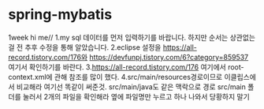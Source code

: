 # spring-mybatis
1week 
hi me//
1.my sql 데이터를 먼저 입력하기를 바랍니다. 하지만 순서는 상관없는걸 전 추후 수정을 통해 알았습니다.
2.eclipse 설정을 https://all-record.tistory.com/176와 https://devfunpj.tistory.com/6?category=859537
여기서 확인하기를 바란다.
3.https://all-record.tistory.com/176 여기에서 root-context.xml에 관해 참조를 많이 했다.
4.src/main/resources경로이므로 이클립스에서 비교해라 여기선 똑같이 써준것.
src/main/java도 같은 맥락으로 경로 src/main 폴더를 눌러서 2개의 파일을 확인해라 옆에 파일명만 누르고 하나 나와서 당황하지 말기
